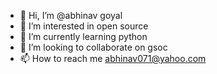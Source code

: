 - 👋 Hi, I’m @abhinav goyal
- 👀 I’m interested in open source 
- 🌱 I’m currently learning python
- 💞️ I’m looking to collaborate on gsoc
- 📫 How to reach me abhinav071@yahoo.com

<!---
abhinav139/abhinav139 is a ✨ special ✨ repository because its `README.md` (this file) appears on your GitHub profile.
You can click the Preview link to take a look at your changes.
--->
